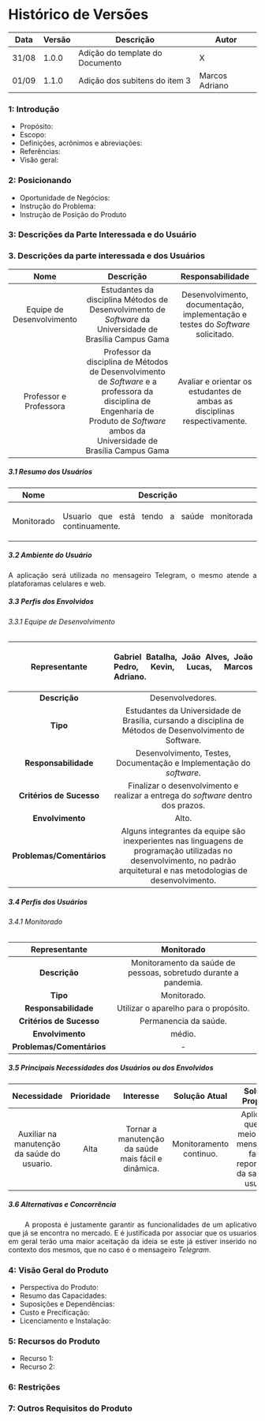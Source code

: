 # Histórico de Versões

Data|Versão|Descrição|Autor
-|-|-|-
31/08|1.0.0|Adição do template do Documento| X |
01/09|1.1.0|Adição dos subitens do item 3| Marcos Adriano|

### 1: Introdução

 - Propósito:
 - Escopo:
 - Definições, acrônimos e abreviações:
 - Referências: 
 - Visão geral:

### 2: Posicionando

 - Oportunidade de Negócios:
 - Instrução do Problema:
 - Instrução de Posição do Produto

### 3: Descrições da Parte Interessada e do Usuário

### 3. <a name="3">Descrições da parte interessada e dos Usuários</a>

Nome|Descrição|Responsabilidade
|:--:|:--:|:--:|
| Equipe de Desenvolvimento | Estudantes da disciplina Métodos de Desenvolvimento de *Software* da Universidade de Brasília Campus Gama | Desenvolvimento, documentação, implementação e testes do *Software* solicitado. |
| Professor e Professora | Professor da disciplina de Métodos de Desenvolvimento de *Software* e a professora da disciplina de Engenharia de Produto de *Software* ambos da Universidade de Brasília Campus Gama | Avaliar e orientar os estudantes de ambas as disciplinas respectivamente. |


##### 3.1 <a name="3_1">Resumo dos Usuários</a>

Nome|Descrição
|:-:|:-:|
| Monitorado | <p align = "justify">Usuario que está tendo a saúde monitorada continuamente.</p> |

##### 3.2 <a name="3_2">Ambiente do Usuário</a>

<p align = "justify">A aplicação será utilizada no mensageiro Telegram, o mesmo atende a plataforamas celulares e web.</p>

##### 3.3 <a name="3_3">Perfis dos Envolvidos</a>

###### 3.3.1 <a name="3_3_1">Equipe de Desenvolvimento</a>

Representante|<p align = "justify">Gabriel Batalha, João Alves, João Pedro, Kevin, Lucas, Marcos Adriano.</p>
|:-:|:-:|
|**Descrição**|Desenvolvedores.|
|**Tipo**|Estudantes da Universidade de Brasília, cursando a disciplina de Métodos de Desenvolvimento de Software.|
|**Responsabilidade**|Desenvolvimento, Testes, Documentação e Implementação do *software*.|
|**Critérios de Sucesso**|Finalizar o desenvolvimento e realizar a entrega do *software* dentro dos prazos.|
|**Envolvimento**|Alto.|
|**Problemas/Comentários**|Alguns integrantes da equipe são inexperientes nas linguagens de programação utilizadas no desenvolvimento, no padrão arquitetural e nas metodologias de desenvolvimento.|


##### 3.4 <a name="3_4">Perfis dos Usuários</a>

###### 3.4.1 <a name="3_5"> Monitorado </a>
Representante|Monitorado
|:-:|:-:|
|**Descrição**|Monitoramento da saúde de pessoas, sobretudo durante a pandemia.|
|**Tipo**|Monitorado.|
|**Responsabilidade**| Utilizar o aparelho para o propósito.|
|**Critérios de Sucesso**| Permanencia da saúde.|
|**Envolvimento**|médio.|
|**Problemas/Comentários**| - |


##### 3.5 <a name="3_5">Principais Necessidades dos Usuários ou dos Envolvidos</a>

Necessidade|Prioridade|Interesse|Solução Atual|Solução Proposta
|:-:|:-:|:-:|:-:|:-:|
|Auxiliar na manutenção da saúde do usuario.|Alta|Tornar a manutenção da saúde mais fácil e dinâmica.|Monitoramento continuo.|Aplicação que, por meio de um mensageiro, fará o report diario da saúde do usuario.|

##### 3.6 <a name="3_6">Alternativas e Concorrência</a>

<p align = "justify"> &emsp;&emsp; A proposta é justamente garantir as funcionalidades de um aplicativo que já se encontra no mercado. E é justificada por associar que os usuarios em geral terão uma maior aceitação da ideia se este já estiver inserido no contexto dos mesmos, que no caso é o mensageiro <i>Telegram</i>.</p>

### 4: Visão Geral do Produto

 - Perspectiva do Produto:
 - Resumo das Capacidades:
 - Suposições e Dependências:
 - Custo e Precificação:
 - Licenciamento e Instalação:

### 5: Recursos do Produto

 - Recurso 1:
 - Recurso 2:

### 6: Restrições

### 7: Outros Requisitos do Produto
